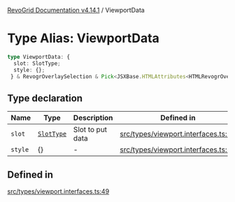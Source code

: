 [RevoGrid Documentation v4.14.1](README.md) / ViewportData

# Type Alias: ViewportData

```ts
type ViewportData: {
  slot: SlotType;
  style: {};
 } & RevogrOverlaySelection & Pick<JSXBase.HTMLAttributes<HTMLRevogrOverlaySelectionElement>, "ref"> & Pick<JSXBase.HTMLAttributes<HTMLRevogrDataElement>, "ref"> & RevogrData;
```

## Type declaration

| Name | Type | Description | Defined in |
| ------ | ------ | ------ | ------ |
| `slot` | [`SlotType`](TypeAlias.SlotType.md) | Slot to put data | [src/types/viewport.interfaces.ts:51](https://github.com/revolist/revogrid/blob/925db466c3d20933669e374666cd0ddbe00cac19/src/types/viewport.interfaces.ts#L51) |
| `style` | \{\} | - | [src/types/viewport.interfaces.ts:52](https://github.com/revolist/revogrid/blob/925db466c3d20933669e374666cd0ddbe00cac19/src/types/viewport.interfaces.ts#L52) |

## Defined in

[src/types/viewport.interfaces.ts:49](https://github.com/revolist/revogrid/blob/925db466c3d20933669e374666cd0ddbe00cac19/src/types/viewport.interfaces.ts#L49)
